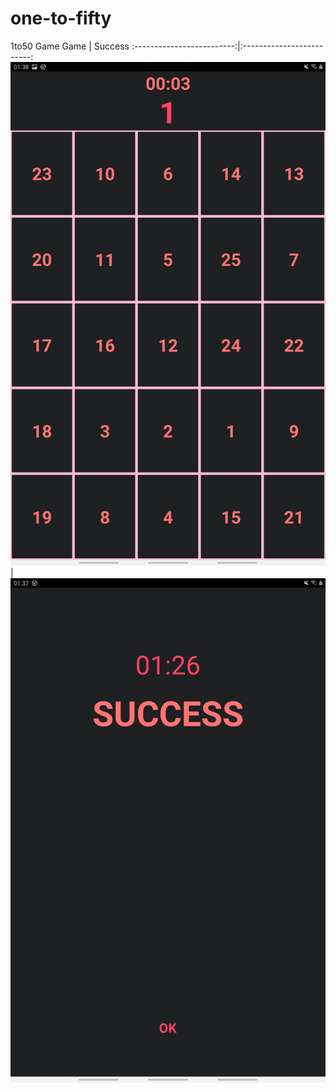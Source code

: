 # one-to-fifty
1to50 Game
Game             |  Success
:-------------------------:|:-------------------------:
![](capture/game.jpg)  |  ![](capture/success.jpg)